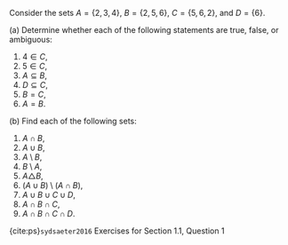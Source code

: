 Consider the sets $A = \{2,3,4\}$, $B = \{2,5,6\}$, $C = \{5,6,2\}$, and $D = \{6\}$.

(a) Determine whether each of the following statements are true, false, or ambiguous:
1. $4 \in C$,
1. $5 \in C$,
1. $A \subseteq B$,
1. $D \subseteq C$,
1. $B = C$,
1. $A = B$.

(b) Find each of the following sets: 
1. $A \cap B$,
2. $A \cup B$,
3. $A \setminus B$,
4. $B \setminus A$,
5. $A \triangle B$,
6. $(A \cup B) \setminus (A \cap B)$,
7. $A \cup B \cup C \cup D$,
8. $A \cap B \cap C$,
9. $A \cap B \cap C \cap D$.

{cite:ps}`sydsaeter2016`
Exercises for Section 1.1, Question 1